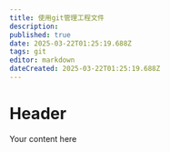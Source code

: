 ```yaml
---
title: 使用git管理工程文件
description: 
published: true
date: 2025-03-22T01:25:19.688Z
tags: git
editor: markdown
dateCreated: 2025-03-22T01:25:19.688Z
---
```


# Header
Your content here